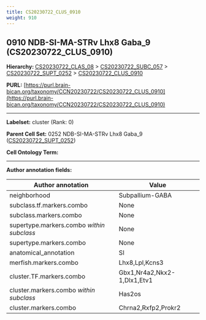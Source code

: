 ```yaml
---
title: CS20230722_CLUS_0910
weight: 910
---
```

## 0910 NDB-SI-MA-STRv Lhx8 Gaba_9 (CS20230722_CLUS_0910)
<b>Hierarchy: </b>
[CS20230722_CLAS_08](../CS20230722_CLAS_08) >
[CS20230722_SUBC_057](../CS20230722_SUBC_057) >
[CS20230722_SUPT_0252](../CS20230722_SUPT_0252) >
[CS20230722_CLUS_0910](../CS20230722_CLUS_0910)

**PURL:** [https://purl.brain-bican.org/taxonomy/CCN20230722/CS20230722_CLUS_0910](https://purl.brain-bican.org/taxonomy/CCN20230722/CS20230722_CLUS_0910)

---


**Labelset:** cluster (Rank: 0)

**Parent Cell Set:** 0252 NDB-SI-MA-STRv Lhx8 Gaba_9 ([CS20230722_SUPT_0252](../CS20230722_SUPT_0252))



**Cell Ontology Term:** 

[MARKER GENES.]: #


---

[TRANSFERRED ANNOTATIONS.]: #


[AUTHOR ANNOTATION FIELDS.]: #


**Author annotation fields:**

| Author annotation | Value |
|-------------------|-------|
|neighborhood|Subpallium-GABA|
|subclass.tf.markers.combo|None|
|subclass.markers.combo|None|
|supertype.markers.combo _within subclass_|None|
|supertype.markers.combo|None|
|anatomical_annotation|SI|
|merfish.markers.combo|Lhx8,Lpl,Kcns3|
|cluster.TF.markers.combo|Gbx1,Nr4a2,Nkx2-1,Dlx1,Etv1|
|cluster.markers.combo _within subclass_|Has2os|
|cluster.markers.combo|Chrna2,Rxfp2,Prokr2|
